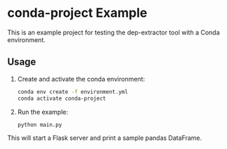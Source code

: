# conda-project Example

This is an example project for testing the dep-extractor tool with a Conda environment.

## Usage

1. Create and activate the conda environment:
   ```sh
   conda env create -f environment.yml
   conda activate conda-project
   ```
2. Run the example:
   ```sh
   python main.py
   ```

This will start a Flask server and print a sample pandas DataFrame.